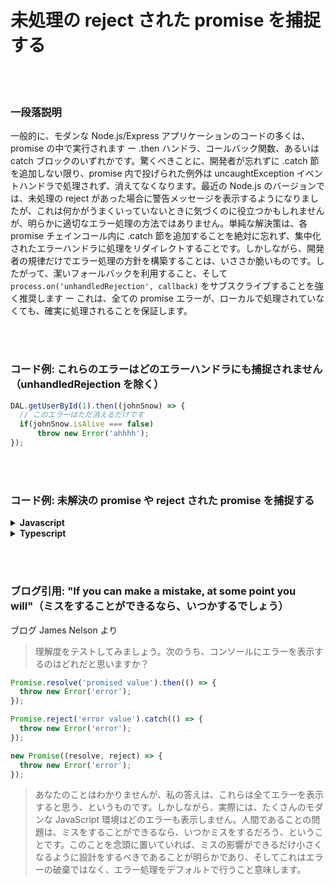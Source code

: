 # 未処理の reject された promise を捕捉する

<br/><br/>

### 一段落説明

一般的に、モダンな Node.js/Express アプリケーションのコードの多くは、promise の中で実行されます ー .then ハンドラ、コールバック関数、あるいは catch ブロックのいずれかです。驚くべきことに、開発者が忘れずに .catch 節を追加しない限り、promise 内で投げられた例外は uncaughtException イベントハンドラで処理されず、消えてなくなります。最近の Node.js のバージョンでは、未処理の reject があった場合に警告メッセージを表示するようになりましたが、これは何かがうまくいっていないときに気づくのに役立つかもしれませんが、明らかに適切なエラー処理の方法ではありません。単純な解決策は、各 promise チェインコール内に .catch 節を追加することを絶対に忘れず、集中化されたエラーハンドラに処理をリダイレクトすることです。しかしながら、開発者の規律だけでエラー処理の方針を構築することは、いささか脆いものです。したがって、潔いフォールバックを利用すること、そして `process.on('unhandledRejection', callback)` をサブスクライブすることを強く推奨します ー これは、全ての promise エラーが、ローカルで処理されていなくても、確実に処理されることを保証します。

<br/><br/>

### コード例: これらのエラーはどのエラーハンドラにも捕捉されません（unhandledRejection を除く）

```javascript
DAL.getUserById(1).then((johnSnow) => {
  // このエラーはただ消えるだけです
  if(johnSnow.isAlive === false)
      throw new Error('ahhhh');
});
```

<br/><br/>

### コード例: 未解決の promise や reject された promise を捕捉する

<details>
<summary><strong>Javascript</strong></summary>

```javascript
process.on('unhandledRejection', (reason, p) => {
  // 未処理の promise の reject を捕捉しました
  // すでに未処理のエラーのためのフォールバックハンドラ（下記参照）を持っているので、
  // 投げて、処理させましょう
  throw reason;
});

process.on('uncaughtException', (error) => {
  // 未処理のエラーを受信したので、処理を行い、再起動が必要かどうかを判断してください
  errorManagement.handler.handleError(error);
  if (!errorManagement.handler.isTrustedError(error))
    process.exit(1);
});
```
</details>

<details>
<summary><strong>Typescript</strong></summary>

```typescript
process.on('unhandledRejection', (reason: string, p: Promise<any>) => {
  // 未処理の promise の reject を捕捉しました
  // すでに未処理のエラーのためのフォールバックハンドラ（下記参照）を持っているので、
  // 投げて、処理させましょう
  throw reason;
});

process.on('uncaughtException', (error: Error) => {
  // 未処理のエラーを受信したので、処理を行い、再起動が必要かどうかを判断してください
  errorManagement.handler.handleError(error);
  if (!errorManagement.handler.isTrustedError(error))
    process.exit(1);
});
```
</details>

<br/><br/>

### ブログ引用: "If you can make a mistake, at some point you will"（ミスをすることができるなら、いつかするでしょう）

ブログ James Nelson より

> 理解度をテストしてみましょう。次のうち、コンソールにエラーを表示するのはどれだと思いますか？

```javascript
Promise.resolve('promised value').then(() => {
  throw new Error('error');
});

Promise.reject('error value').catch(() => {
  throw new Error('error');
});

new Promise((resolve, reject) => {
  throw new Error('error');
});
```

> あなたのことはわかりませんが、私の答えは、これらは全てエラーを表示すると思う、というものです。しかしながら、実際には、たくさんのモダンな JavaScript 環境はどのエラーも表示しません。人間であることの問題は、ミスをすることができるなら、いつかミスをするだろう、ということです。このことを念頭に置いていれば、ミスの影響ができるだけ小さくなるように設計をするべきであることが明らかであり、そしてこれはエラーの破棄ではなく、エラー処理をデフォルトで行うこと意味します。
